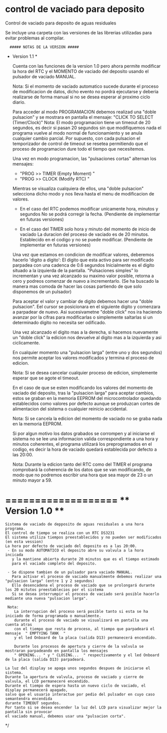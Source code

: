 # control de vaciado para deposito
Control de vaciado para deposito de aguas residuales

Se incluye una carpeta con las versiones de las librerias utilizadas para evitar problemas al compilar.


      ##### NOTAS DE LA VERSION ##### 
      
  * Version 1.1 *

    Cuenta con las funciones de la version 1.0 pero ahora permite modificar la hora del RTC 
    y el MOMENTO de vaciado del deposito usando el pulsador de vaciado MANUAL.

    Nota: 
        Si el momento de vaciado automatico sucede durante el proceso de modificacion
        de datos, dicho evento no pordrá ejecutarse y deberia realizarse de forma manual 
        si no se desea esperar al proximo ciclo diario.

    Para acceder al modo PROGRAMACION  debemos realizad una "doble pulsacion" 
    y se mostrara en pantalla el mensaje: 
                 "CLICK TO SELECT  (Timer/Clock)" 
    Nota: 
        El modo programacion tiene un timeout de 20 segundos, es decir si pasan 20 segundos sin que modifiquemos nada
        el programa vuelve al modo normal de funcionamiento y se anula cualquier cambio parcial.
        Por supuesto, con cada pulsacion el temporizador de control de timeout se resetea permitiendo que
        el proceso de programacion dure todo el tiempo que necesitemos.
    
    Una vez en modo programacion, las "pulsaciones cortas" alternan los mensajes:
      - "PROG >> TIMER  (Empty Moment) "
      - "PROG >> CLOCK    (Modify RTC) "
      
     Mientras se visualiza cualquiera de ellos, una "doble pulsacion" selecciona dicho modo
     y nos lleva hasta el menu de modificacion de valores.
     - En el caso del RTC podemos modificar unicamente hora, minutos y segundos
       No se podrá corregir la fecha. (Pendiente de implementar en futuras versiones)
     
     - En el caso del TIMER solo hora y minuto del momento de inicio de vaciado
       La duracion del proceso de vaciado es de 20 minutos. Establecido en el codigo 
       y no se puede modificar. (Pendiente de implementar en futuras versiones)

     Una vez que estamos en condicion de modificar valores, deberemos hacerlo 'digito a digito':
     El digito que esta activo para ser modificado parpadea con una cadenca de 0.6 segundos
     Inicialmente es el digito situado a la izquierda de la pantalla.
     "Pulsaciones simples" lo incrementan y una vez alcanzado su maximo valor posible, 
     retorna a cero y podreos comenzar de nuevo a incrementarlo.
     (Se ha buscado la manera mas comoda de hacer las cosas partiendo de que solo disponemos de un pulsador)
     
     Para aceptar el valor y cambiar de digito debemos hacer una "doble pulsacion".
     Eel cursor se posicionara en el siguiente digito y comenzara a parpadear de nuevo.
     Asi sucesivametne "doble click" nos ira haciendo avanzar por la cifras para modificarlas 
     o simplemente saltarlas si un determinado digito no necesita ser odificado.
     
     Una vez alcanzado el digito mas a la derecha, si hacemos nuevamente un "doble click" 
     la edicion nos devuelve  al digito mas a la izquierda y asi ciclicamente.

     En cualquier momento una "pulsacion larga" (entre uno y dos segundos) 
     nos permite aceptar los valores modificados y termina el proceso de edicion.
     
     Nota:
        Si se desea cancelar cualquier proceso de edicion, simplemente esperar que se agote el timeout.

     En el caso de que se esten modificando los valores del momento de vaciado del deposito, 
     tras la "pulsacion larga" para aceptar cambios, estos se graban en la memoria EEPROM del microcontrolador
     quedando establecidos como valores por defecto aunque se produzcan cortes de alimentacion del sistema
     o cualquier reinicio accidental.

     Nota:
        Si se cancela la edicion del momento de vaciado no se graba nada en la memoria EEPROM.
     
     Si por algun motivo los datos grabados se corrompen y al iniciarse el sistema no se lee una informacion valida
     correspondiente a una hora y minutos coherentes, el programa utilizará los preprogramados en el codigo, 
     es decir la hora de vaciado quedará establecida por defecto a las 20:00.

     Nota: 
        Durante la edicion tanto del RTC como del TIMER el programa comprobará 
        la coherencia de los datos que se van modificando, de modo que no podremos escribir 
        una hora que sea mayor de 23 o un minuto mayor a 59.

        
 ===================
  ** Version 1.0 **
 ===================
    Sistema de vaciado de depposito de aguas residuales a una hora programa.
    El control de tiempo se realiza con un RTC DS3231
    El sistema utiliza tiempos preestablecidos y no pueden ser modificados (en esta vession)
    La hora por defecto de vaciado del deposito es a las 20:00.
     - En su modo AUTOMATICO el deposito abre su valvula a la hora incicada 
       y la mantiene abierta durante 20 minutos que es el tiempo estimado 
       para el vaciado completo del deposito.
   
     - Se dispone tambien de un pulsador para vaciado MANUAL.
       Para activar el proceso de vaciado manualmente debemos realizar una "pulsacion larga" (entre 1 y 2 segundos)
       Ello desencadena el proceso de vaciado que se prolongará durante los 20 mitutos preestablecios por el sistema
       Si se desea interrumpir el proceso de vaciado será posible hacerlo mediante una nueva "pulsacion larga".

     Nota: 
        La interrupcion del proceso será posible tanto si esta se ha iniciado de forma programada o manualmente.
        durante el proceso de vaciado se visualizará en pantalla una cuenta atras 
        con el tiempo que resta de proceso, al tiempo que parpadeará el mensaje  " EMPTYING TANK  " 
        y el led Onboard de la placa (salida D13) permanecerá encendido.
        
        Durante los procesos de apertura y cierre de la valvula se mostraran parpadeando en pantalla los mensajes
        " OPENING... " y " CLOSING...  " respectivamente y el led Onboard de la placa (salida D13) parpadeará.

    La luz del display se apaga unos segundos despues de iniciarse el sistema.
    Durante la apertura de valvula, proceso de vaciado y cierre de valvula, el LCD permaneceré encendido.
    Durante el tiempo de espera hasta un nuevo ciclo de vaciado, el display permanecerá apagado, 
    salvo que el usuario interactue por pedio del pulsador en cuyo caso semantendra encendida 
    durante TIMEOUT segundos.
    Por tanto si se desea encender la luz del LCD para visualizar mejor la pantalla sin provocar 
    el vaciado manual, debemos usar una "pulsacion corta".

*/
